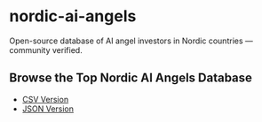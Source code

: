 # nordic-ai-angels
Open-source database of AI angel investors in Nordic countries — community verified.

## Browse the Top Nordic AI Angels Database

- [CSV Version](https://github.com/gedumas/nordic-ai-angels/blob/main/top-nordic-ai-angels.csv)
- [JSON Version](https://github.com/gedumas/nordic-ai-angels/blob/main/top-nordic-ai-angels.json)


